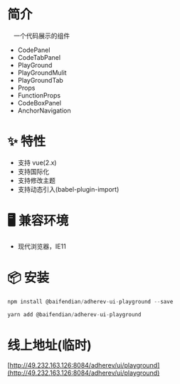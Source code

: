 # 简介
&ensp;&ensp;一个代码展示的组件
- CodePanel
- CodeTabPanel
- PlayGround
- PlayGroundMulit
- PlayGroundTab
- Props
- FunctionProps
- CodeBoxPanel
- AnchorNavigation

# ✨ 特性
- 支持 vue(2.x)
- 支持国际化
- 支持修改主题
- 支持动态引入(babel-plugin-import)

# 🖥 兼容环境
- 现代浏览器，IE11

# 📦 安装
```javascript
npm install @baifendian/adherev-ui-playground --save
``` 

```javascript
yarn add @baifendian/adherev-ui-playground
```

# 线上地址(临时)
[http://49.232.163.126:8084/adherev/ui/playground](http://49.232.163.126:8084/adherev/ui/playground)

